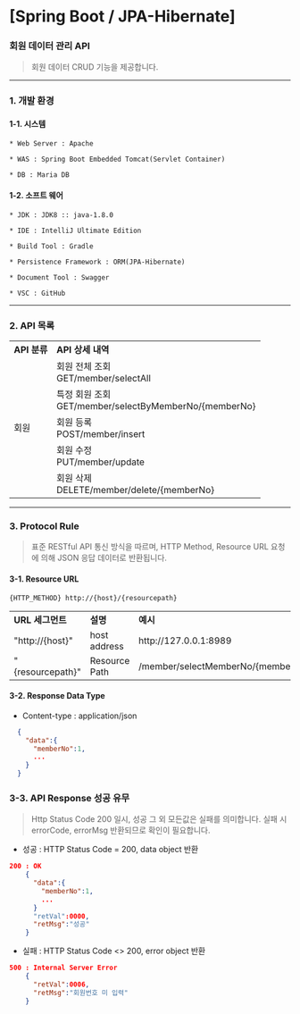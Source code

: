 # [Spring Boot / JPA-Hibernate]

### 회원 데이터 관리 API

> 회원 데이터 CRUD 기능을 제공합니다.

-----

### 1. 개발 환경
#### 1-1. 시스템
  
    * Web Server : Apache
    
    * WAS : Spring Boot Embedded Tomcat(Servlet Container)
    
    * DB : Maria DB
    
#### 1-2. 소프트 웨어

    * JDK : JDK8 :: java-1.8.0
    
    * IDE : IntelliJ Ultimate Edition
    
    * Build Tool : Gradle
    
    * Persistence Framework : ORM(JPA-Hibernate)
    
    * Document Tool : Swagger
    
    * VSC : GitHub
    
-----

### 2. API 목록

<table>
  <tr>
    <td><b>API 분류</b></td>
    <td><b>API 상세 내역</b></td>
  </tr>
  <tr>
    <td rowspan="5">회원</td>
    <td>
      회원 전체 조회<br>
      GET/member/selectAll
    </td>
  </tr>
  <tr>
    <td>
      특정 회원 조회<br>
      GET/member/selectByMemberNo/{memberNo}
    </td>
  </tr>
  <tr>
    <td>
      회원 등록<br>
      POST/member/insert
    </td>
  </tr>
  <tr>
    <td>
      회원 수정<br>
      PUT/member/update
    </td>
  </tr>
  <tr>
    <td>
      회원 삭제<br>
      DELETE/member/delete/{memberNo}
    </td>
  </tr>
</table>

-----

### 3. Protocol Rule

> 표준 RESTful API 통신 방식을 따르며, HTTP Method, Resource URL 요청에 의해 JSON 응답 데이터로 반환됩니다.

#### 3-1. Resource URL

`{HTTP_METHOD} http://{host}/{resourcepath}`

<table>
  <tr>
    <td><b>URL 세그먼트</b></td>
    <td><b>설명</b></td>
    <td><b>예시</b></td>
  </tr>
  <tr>
    <td>"http://{host}"</td>
    <td>host address</td>
    <td>http://127.0.0.1:8989</td>
  </tr>
  <tr>
    <td>"{resourcepath}"</td>
    <td>Resource Path</td>
    <td>/member/selectMemberNo/{memberNo}</td>
  </tr>
</table>

#### 3-2. Response Data Type

 * Content-type : application/json
 
  ````JSON
    {
      "data":{
        "memberNo":1,
        ...
      }
    }
  ````  
 
 ### 3-3. API Response 성공 유무
 
 > Http Status Code 200 일시, 성공 그 외 모든값은 실패를 의미합니다. 실패 시 errorCode, errorMsg 반환되므로 확인이 필요합니다.

* 성공 : HTTP Status Code = 200, data object 반환
````JSON
200 : OK
    {
      "data":{
        "memberNo":1,
        ...
      }
      "retVal":0000,
      "retMsg":"성공"
    }
  ````  
  
* 실패 : HTTP Status Code <> 200, error object 반환
````JSON
500 : Internal Server Error
    {
      "retVal":0006,
      "retMsg":"회원번호 미 입력"
    }
  ````  
